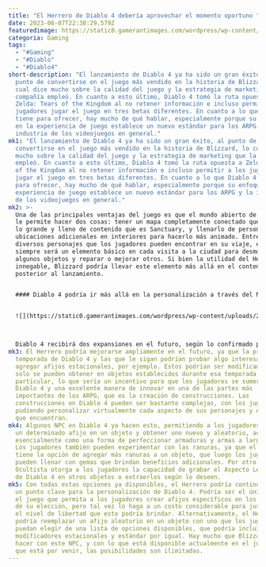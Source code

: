 ```yaml
---
title: "El Herrero de Diablo 4 debería aprovechar el momento oportuno "
date: 2023-06-07T22:38:29.579Z
featuredimage: https://static0.gamerantimages.com/wordpress/wp-content/uploads/2023/06/diablo-4-blacksmith-2-1-1.jpg?q=50&fit=contain&w=1140&h=&dpr=1.5
categoria: Gaming
tags:
  - "#Gaming"
  - "#Diablo"
  - "#Diablo4"
short-description: "El lanzamiento de Diablo 4 ya ha sido un gran éxito, al
  punto de convertirse en el juego más vendido en la historia de Blizzard, lo
  cual dice mucho sobre la calidad del juego y la estrategia de marketing que la
  compañía empleó. En cuanto a esto último, Diablo 4 tomó la ruta opuesta a
  Zelda: Tears of the Kingdom al no retener información e incluso permitir a los
  jugadores jugar el juego en tres betas diferentes. En cuanto a lo que Diablo 4
  tiene para ofrecer, hay mucho de qué hablar, especialmente porque su enfoque
  en la experiencia de juego establece un nuevo estándar para los ARPG y la
  industria de los videojuegos en general."
mk1: "El lanzamiento de Diablo 4 ya ha sido un gran éxito, al punto de
  convertirse en el juego más vendido en la historia de Blizzard, lo cual dice
  mucho sobre la calidad del juego y la estrategia de marketing que la compañía
  empleó. En cuanto a esto último, Diablo 4 tomó la ruta opuesta a Zelda: Tears
  of the Kingdom al no retener información e incluso permitir a los jugadores
  jugar el juego en tres betas diferentes. En cuanto a lo que Diablo 4 tiene
  para ofrecer, hay mucho de qué hablar, especialmente porque su enfoque en la
  experiencia de juego establece un nuevo estándar para los ARPG y la industria
  de los videojuegos en general."
mk2: >-
  Una de las principales ventajas del juego es que el mundo abierto de Diablo 4
  le permite hacer dos cosas: tener un mapa completamente conectado que muestra
  lo grande y lleno de contenido que es Sanctuary, y llenarlo de personajes y
  ubicaciones adicionales en interiores para hacerlo más animado. Entre los
  diversos personajes que los jugadores pueden encontrar en su viaje, el Herrero
  siempre será un elemento básico en cada visita a la ciudad para desmontar
  algunos objetos y reparar o mejorar otros. Si bien la utilidad del Herrero es
  innegable, Blizzard podría llevar este elemento más allá en el contenido
  posterior al lanzamiento. 


  #### Diablo 4 podría ir más allá en la personalización a través del NPC Herrero


  ![](https://static0.gamerantimages.com/wordpress/wp-content/uploads/2023/06/diablo-4-player-makes-witch-doctor-character-in-game.jpg?q=50&fit=crop&w=1500&dpr=1.5)



  Diablo 4 recibirá dos expansiones en el futuro, según lo confirmado por Blizzard, pero eso no es todo. Es probable que Blizzard haya analizado de cerca la historia de éxito de Destiny 2 como servicio en vivo al desarrollar su ARPG, y eso se nota: Diablo 4 vendrá con temporadas y líneas argumentales adicionales y actualizaciones de contenido cada pocos meses, y eso se suma a las expansiones ya confirmadas. Esto significa que los jugadores están ante un juego que probablemente se pueda jugar durante años y siempre vendrá con algo nuevo.
mk3: El Herrero podría mejorarse ampliamente en el futuro, ya que la primera
  temporada de Diablo 4 y las que le sigan podrían probar algo interesante al
  agregar afijos estacionales, por ejemplo. Estos podrían ser modificadores que
  solo se pueden obtener en objetos establecidos durante esa temporada en
  particular, lo que sería un incentivo para que los jugadores se sumerjan en
  Diablo 4 y una excelente manera de innovar en una de las partes más
  importantes de los ARPG, que es la creación de construcciones. Las
  construcciones en Diablo 4 pueden ser bastante complejas, con los jugadores
  pudiendo personalizar virtualmente cada aspecto de sus personajes y el equipo
  que encuentran.
mk4: Algunos NPC en Diablo 4 ya hacen esto, permitiendo a los jugadores re-rodar
  un determinado afijo en un objeto y obtener uno nuevo y aleatorio, actuando
  esencialmente como una forma de perfeccionar armaduras y armas a largo plazo.
  Los jugadores también pueden experimentar con las ranuras, ya que el Joyero
  tiene la opción de agregar más ranuras a un objeto, que luego los jugadores
  pueden llenar con gemas que brindan beneficios adicionales. Por otro lado, el
  Ocultista otorga a los jugadores la capacidad de grabar el Aspecto Legendario
  de Diablo 4 en otros objetos o extraerlos según lo deseen.
mk5: Con todas estas opciones ya disponibles, el Herrero podría continuar siendo
  un punto clave para la personalización de Diablo 4. Podría ser el único NPC en
  el juego que permita a los jugadores crear afijos específicos en los objetos
  de su elección, pero tal vez lo haga a un costo considerable para justificar
  el nivel de libertad que esto podría brindar. Alternativamente, el Herrero
  podría reemplazar un afijo aleatorio en un objeto con uno que los jugadores
  puedan elegir de una lista de opciones disponibles, que podría incluir
  modificadores estacionales y estándar por igual. Hay mucho que Blizzard podría
  hacer con este NPC, y con lo que está disponible actualmente en el juego y lo
  que está por venir, las posibilidades son ilimitadas.
---
```

